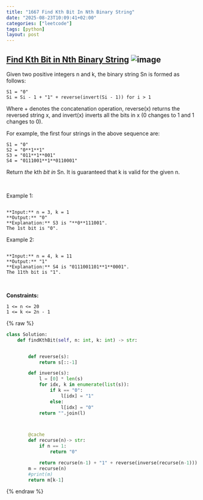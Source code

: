 ```yaml
---
title: "1667 Find Kth Bit In Nth Binary String"
date: "2025-08-23T10:09:41+02:00"
categories: ["leetcode"]
tags: [python]
layout: post
---
```


## [Find Kth Bit in Nth Binary String](https://leetcode.com/problems/find-kth-bit-in-nth-binary-string) ![image](https://img.shields.io/badge/Difficulty-Medium-orange)

Given two positive integers n and k, the binary string Sn is formed as follows:

	S1 = "0"
	Si = Si - 1 + "1" + reverse(invert(Si - 1)) for i > 1

Where + denotes the concatenation operation, reverse(x) returns the reversed string x, and invert(x) inverts all the bits in x (0 changes to 1 and 1 changes to 0).

For example, the first four strings in the above sequence are:

	S1 = "0"
	S2 = "0**1**1"
	S3 = "011**1**001"
	S4 = "0111001**1**0110001"

Return *the* kth *bit* *in* Sn. It is guaranteed that k is valid for the given n.

 

Example 1:

```

**Input:** n = 3, k = 1
**Output:** "0"
**Explanation:** S3 is "**0**111001".
The 1st bit is "0".

```

Example 2:

```

**Input:** n = 4, k = 11
**Output:** "1"
**Explanation:** S4 is "0111001101**1**0001".
The 11th bit is "1".

```

 

**Constraints:**

	1 <= n <= 20
	1 <= k <= 2n - 1

{% raw %}
```python
class Solution:
    def findKthBit(self, n: int, k: int) -> str:


        def reverse(s):
            return s[::-1]

        def inverse(s):
            l = [0] * len(s)
            for idx, k in enumerate(list(s)):
                if k == "0":
                    l[idx] = "1"
                else:
                    l[idx] = "0"
            return "".join(l)



        @cache
        def recurse(n)-> str:
            if n == 1:
                return "0"

            return recurse(n-1) + "1" + reverse(inverse(recurse(n-1)))
        m = recurse(n)
        #print(m)
        return m[k-1]
```
{% endraw %}
